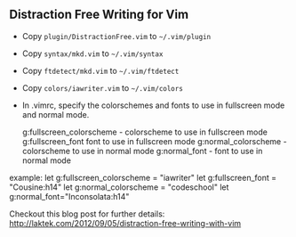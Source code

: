 ## Distraction Free Writing for Vim

* Copy `plugin/DistractionFree.vim` to `~/.vim/plugin`

* Copy `syntax/mkd.vim` to `~/.vim/syntax`

* Copy `ftdetect/mkd.vim` to `~/.vim/ftdetect`

* Copy `colors/iawriter.vim` to `~/.vim/colors`

* In .vimrc, specify the colorschemes and fonts to use in fullscreen mode and normal mode.

	g:fullscreen_colorscheme - colorscheme to use in fullscreen mode 
	g:fullscreen_font font to use in fullscreen mode 
	g:normal_colorscheme - colorscheme to use in normal mode 
	g:normal_font - font to use in normal mode

example: 
	let g:fullscreen_colorscheme = "iawriter"
	let g:fullscreen_font = "Cousine:h14"
	let g:normal_colorscheme = "codeschool"
	let g:normal_font="Inconsolata:h14"

Checkout this blog post for further details: http://laktek.com/2012/09/05/distraction-free-writing-with-vim
